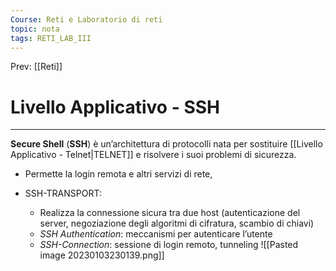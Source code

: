 ```yaml
---
Course: Reti e Laboratorio di reti
topic: nota
tags: RETI_LAB_III
---
```


Prev: [[Reti]]

# Livello Applicativo - SSH
---
 __Secure Shell__ (__SSH__) è un’architettura di protocolli nata per sostituire [[Livello Applicativo - Telnet|TELNET]] e risolvere i suoi problemi di sicurezza. 
 -  Permette la login remota e altri servizi di rete,

- SSH-TRANSPORT: 
	- Realizza la connessione sicura tra due host (autenticazione del server, negoziazione degli algoritmi di cifratura, scambio di chiavi) 
	- _SSH Authentication_: meccanismi per autenticare l’utente 
	- _SSH-Connection_: sessione di login remoto, tunneling
![[Pasted image 20230103230139.png]]
